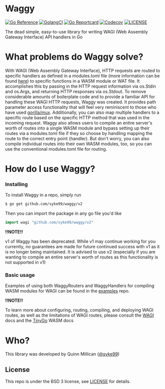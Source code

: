 # Waggy
[![Go Reference](https://pkg.go.dev/badge/github.com/syke99/waggy.svg)](https://pkg.go.dev/github.com/syke99/waggy)
[![GolangCI](https://golangci.com/badges/github.com/syke99/waggy.svg)](https://golangci.com/r/github.com/syke99/waggy)
[![Go Reportcard](https://goreportcard.com/badge/github.com/syke99/waggy)](https://goreportcard.com/report/github.com/syke99/waggy)
[![Codecov](https://codecov.io/gh/syke99/waggy/branch/main/graph/badge.svg?token=KDYH3JO1QI)](https://codecov.io/gh/syke99/waggy)
[![LICENSE](https://img.shields.io/github/license/syke99/waggy)](https://pkg.go.dev/github.com/syke99/waggy/blob/master/LICENSE)

The dead simple, easy-to-use library for writing WAGI (Web Assembly Gateway Interface) API handlers in Go

What problems do Waggy solve?
=====
With WAGI (Web Assembly Gateway Interface), HTTP requests are routed to specific handlers as defined in a modules.toml file
(more information can be found [here](https://github.com/deislabs/wagi)) to specific functions in a WASM module or WAT file.
It accomplishes this by passing in the HTTP request information via os.Stdin and os.Args, and returning HTTP responses via
os.Stdout. To remove considerable amounts of boilerplate code and to provide a familiar API for handling these WAGI HTTP
requests, Waggy was created. It provides path parameter access functionality that will feel very reminiscent to those who 
have used [gorilla/mux](https://github.com/gorilla/mux). Additionally, you can also map multiple handlers to a specific route
based on the specific HTTP method that was used in the incoming request.  Waggy also allows users to compile an entire server's 
worth of routes into a single WASM module and bypass setting up their routes via a modules.toml file if they so choose by 
handling mapping the route to the correct entry point (handler). But don't worry, you can also compile individual routes into 
their own WASM modules, too, so you can use the conventional modules.toml file for routing.

How do I use Waggy?
====

### Installing
To install Waggy in a repo, simply run

```bash
$ go get github.com/syke99/waggy/v2
```

Then you can import the package in any go file you'd like

```go
import wagi "github.com/syke99/waggy/v2"
```

**!!NOTE!!**

v1 of Waggy has been deprecated. While v1 may continue working for you currently, no guarantees are made for 
future continued success with v1 as it is no longer being maintained. It is advised to use v2 (especially if you
are wanting to compile an entire server's worth of routes as this functionality is not supported in v1)

### Basic usage

Examples of using both WaggyRouters and WaggyHandlers for compiling WASM modules for WAGI can be found in the [examples](https://github.com/syke99/waggy-examples) repo.

**!!NOTE!!**

To learn more about configuring, routing, compiling, and deploying WAGI routes, as well as
the limitations of WAGI routes, please consult the [WAGI](https://github.com/deislabs/wagi/tree/main/docs) docs
and the [TinyGo](https://tinygo.org/docs/guides/webassembly/) WASM docs

Who?
====

This library was developed by Quinn Millican ([@syke99](https://github.com/syke99))


## License

This repo is under the BSD 3 license, see [LICENSE](../LICENSE) for details.
